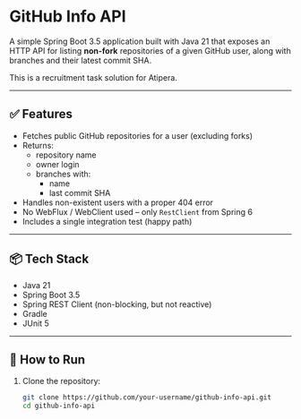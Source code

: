 # GitHub Info API

A simple Spring Boot 3.5 application built with Java 21 that exposes an HTTP API for listing **non-fork** repositories of a given GitHub user, along with branches and their latest commit SHA.

This is a recruitment task solution for Atipera.

---

## ✅ Features

- Fetches public GitHub repositories for a user (excluding forks)
- Returns:
  - repository name
  - owner login
  - branches with:
    - name
    - last commit SHA
- Handles non-existent users with a proper 404 error
- No WebFlux / WebClient used – only `RestClient` from Spring 6
- Includes a single integration test (happy path)

---

## 📦 Tech Stack

- Java 21
- Spring Boot 3.5
- Spring REST Client (non-blocking, but not reactive)
- Gradle
- JUnit 5

---

## 🚀 How to Run

1. Clone the repository:
   ```bash
   git clone https://github.com/your-username/github-info-api.git
   cd github-info-api
